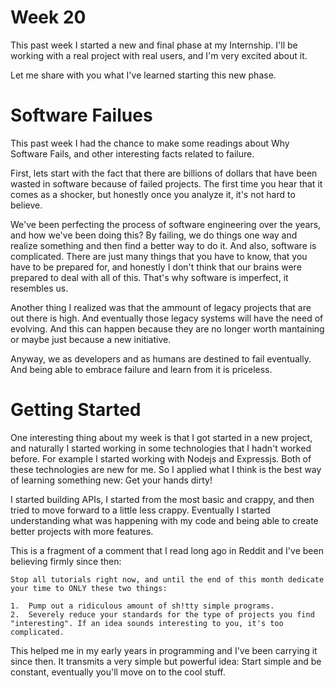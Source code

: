 # Week 20

This past week I started a new and final phase at my Internship. I'll be working with a real project with real users, and I'm very excited about it.

Let me share with you what I've learned starting this new phase.

# Software Failues
This past week I had the chance to make some readings about Why Software Fails, and other interesting facts related to failure.

First, lets start with the fact that there are billions of dollars that have been wasted in software because of failed projects. The first time you hear that it comes as a shocker, but honestly once you analyze it, it's not hard to believe.

We've been perfecting the process of software engineering over the years, and how we've been doing this? By failing, we do things one way and realize something and then find a better way to do it. And also, software is complicated. There are just many things that you have to know, that you have to be prepared for, and honestly I don't think that our brains were prepared to deal with all of this. That's why software is imperfect, it resembles us.

Another thing I realized was that the ammount of legacy projects that are out there is high. And eventually those legacy systems will have the need of evolving. And this can happen because they are no longer worth mantaining or maybe just because a new initiative.

Anyway, we as developers and as humans are destined to fail eventually. And being able to embrace failure and learn from it is priceless.

# Getting Started
One interesting thing about my week is that I got started in a new project, and naturally I started working in some technologies that I hadn't worked before. For example I started working with Nodejs and Expressjs.
Both of these technologies are new for me. So I applied what I think is the best way of learning something new: Get your hands dirty!

I started building APIs, I started from the most basic and crappy, and then tried to move forward to a little less crappy. Eventually I started understanding what was happening with my code and being able to create better projects with more features.

This is a fragment of a comment that I read long ago in Reddit and I've been believing firmly since then:
```
Stop all tutorials right now, and until the end of this month dedicate your time to ONLY these two things:

1.	⁠Pump out a ridiculous amount of sh!tty simple programs.
2.	⁠Severely reduce your standards for the type of projects you find "interesting". If an idea sounds interesting to you, it's too complicated.
```
This helped me in my early years in programming and I've been carrying it since then. It transmits a very simple but powerful idea: Start simple and be constant, eventually you'll move on to the cool stuff.
